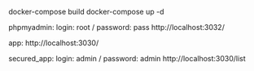 docker-compose build
docker-compose up -d

phpmyadmin:
login: root / password: pass
http://localhost:3032/


app:
http://localhost:3030/

secured_app:
login: admin / password: admin
http://localhost:3030/list
